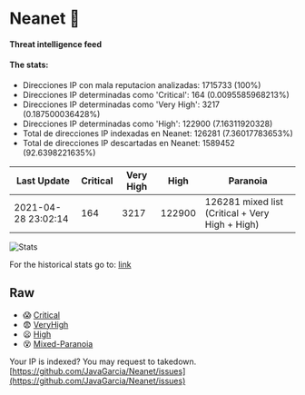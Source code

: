 # Neanet :hocho:
#### Threat intelligence feed
#### The stats:

- Direcciones IP con mala reputacion analizadas: 1715733 (100%)
- Direcciones IP determinadas como 'Critical':  164 (0.0095585968213%)
- Direcciones IP determinadas como 'Very High':  3217 (0.187500036428%)
- Direcciones IP determinadas como 'High':  122900 (7.16311920328)
- Total de direcciones IP indexadas en Neanet:  126281 (7.36017783653%)
- Total de direcciones IP descartadas en Neanet:  1589452 (92.6398221635%)

| Last Update | Critical | Very High | High | Paranoia |
| --- | --- | --- | --- | --- |
| 2021-04-28 23:02:14 | 164 | 3217 | 122900 | 126281 mixed list (Critical + Very High + High)|

![Stats](https://docs.google.com/spreadsheets/d/e/2PACX-1vSnaNMIXVabIpDJjufMlzH7poXnshF3mgd8Is1g9ytUEzVsP5my4Trn8f-xkoLLQ38xpL3HtmUexLo6/pubchart?oid=501124687&format=image)

For the historical stats go to: [link](/stats.csv)
## Raw
- :scream: [Critical](https://raw.githubusercontent.com/JavaGarcia/Neanet/master/blacklists/neanet_critical.txt)
- :fearful: [VeryHigh](https://raw.githubusercontent.com/JavaGarcia/Neanet/master/blacklists/neanet_veryHigh.txtt)
- :frowning: [High](https://raw.githubusercontent.com/JavaGarcia/Neanet/master/blacklists/neanet_high.txt)
- :dizzy_face: [Mixed-Paranoia](https://raw.githubusercontent.com/JavaGarcia/Neanet/master/blacklists/neanet_all.txt)


Your IP is indexed? You may request to takedown. [https://github.com/JavaGarcia/Neanet/issues](https://github.com/JavaGarcia/Neanet/issues)





































































































































































































































































































































































































































































































































































































































































































































































































































































































































































































































































































































































































































































































































































































































































































































































































































































































































































































































































































































































































































































































































































































































































































































































































































































































































































































































































































































































































































































































































































































































































































































































































































































































































































































































































































































































































































































































































































































































































































































































































































































































































































































































































































































































































































































































































































































































































































































































































































































































































































































































































































































































































































































































































































































































































































































































































































































































































































































































































































































































































































































































































































